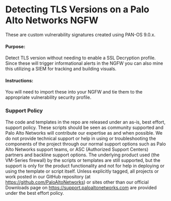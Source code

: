 
# Detecting TLS Versions on a Palo Alto Networks NGFW
These are custom vulnerability signatures created using PAN-OS 9.0.x. 

#### Purpose:
Detect TLS version without needing to enable a SSL Decryption profile. Since these will trigger informational alerts in the NGFW you can also mine this utilizing a SIEM for tracking and building visuals.

#### Instructions:
You will need to import these into your NGFW and tie them to the appropriate vulnerability security profile.

### Support Policy
The code and templates in the repo are released under an as-is, best effort,
support policy. These scripts should be seen as community supported and
Palo Alto Networks will contribute our expertise as and when possible.
We do not provide technical support or help in using or troubleshooting the
components of the project through our normal support options such as
Palo Alto Networks support teams, or ASC (Authorized Support Centers)
partners and backline support options. The underlying product used
(the VM-Series firewall) by the scripts or templates are still supported,
but the support is only for the product functionality and not for help in
deploying or using the template or script itself. Unless explicitly tagged,
all projects or work posted in our GitHub repository
(at https://github.com/PaloAltoNetworks) or sites other than our official
Downloads page on https://support.paloaltonetworks.com are provided under
the best effort policy.
